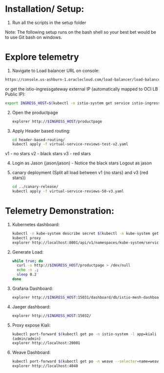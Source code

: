 # Installation/ Setup:

1. Run all the scripts in the setup folder

Note: The following setup runs on the bash shell so your best bet would be to use Git bash on windows.

# Explore telemetry

1. Navigate to Load balancer URL on console:

```bash
https://console.us-ashburn-1.oraclecloud.com/load-balancer/load-balancers/ocid1.loadbalancer.oc1.iad.aaaaaaaahm33phaw7rl3zd5j4keirx7edz253q3shckmeih2iezqxnmps2cq
```

or get the istio-ingressgateway external IP (automatically mapped to OCI LB Public IP):


```bash
export INGRESS_HOST=$(kubectl -n istio-system get service istio-ingressgateway -o jsonpath='{.status.loadBalancer.ingress[0].ip}')
```


2. Open the productpage

    ```bash
    explorer http://$INGRESS_HOST/productpage
    ```

3. Apply Header based routing:

    ```bash
    cd header-based-routing/
    kubectl apply -f virtual-service-reviews-test-v2.yaml
    ```

v1 - no stars
v2 - black stars
v3 - red stars

4. Login as Jason (jason/jason) - Notice the black stars
Logout as jason

5. canary deployment (Split all load between v1 {no stars} and v3 {red stars})

    ```bash
    cd ../canary-release/
    kubectl apply -f virtual-service-reviews-50-v3.yaml
    ```

# Telemetry Demonstration:

1. Kubernetes dashboard:

    ```bash
    kubectl -n kube-system describe secret $(kubectl -n kube-system get secret | grep oke-admin | awk '{print $1}')
    kubectl proxy
    explorer http://localhost:8001/api/v1/namespaces/kube-system/services/https:kubernetes-dashboard:/proxy/#!/login
    ```

2. Generate Load:

    ```bash
    while true; do
      curl -s http://$INGRESS_HOST/productpage > /dev/null
      echo -n .;
      sleep 0.2
    done
    ```

3. Grafana Dashboard:

    ```bash
    explorer http://$INGRESS_HOST:15031/dashboard/db/istio-mesh-dashboard
    ```

4. Jaeger dashboard:

    ```bash
    explorer http://$INGRESS_HOST:15032/
    ```

5. Proxy expose Kiali:

    ```bash
    kubectl port-forward $(kubectl get po -n istio-system -l app=kiali -o jsonpath={.items..metadata.name}) 20001 -n istio-system
    (admin/admin)
    explorer http://localhost:20001
    ```

6. Weave Dashboard:

    ```bash
    kubectl port-forward $(kubectl get po -n weave --selector=name=weave-scope-app -o jsonpath={.items..metadata.name}) 4040 -n weave
    explorer http://localhost:4040
    ```